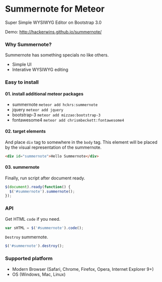 # Summernote for Meteor
Super Simple WYSIWYG Editor on Bootstrap 3.0

Demo: http://hackerwins.github.io/summernote/


### Why Summernote?

Summernote has something specials no like others.

* Simple UI
* Interative WYSIWYG editing

### Easy to install

#### 01. install additional meteor packages

* summernote `meteor add hckrs:summernote`
* jquery `meteor add jquery`
* bootstrap-3 `meteor add mizzao:bootstrap-3`
* fontawesome4 `meteor add chrismbeckett:fontawesome4`


#### 02. target elements
And place `div` tag to somewhere in the `body` tag. This element will be placed by the visual representation of the summernote.
```html
<div id="summernote">Hello Summernote</div>
```

#### 03. summernote
Finally, run script after document ready.
```javascript
$(document).ready(function() {
  $('#summernote').summernote();
});
```

### API
Get HTML `code` if you need.

```javascript
var sHTML = $('#summernote').code();
```

`Destroy` summernote.

```javascript
$('#summernote').destroy();
```


### Supported platform
* Modern Browser (Safari, Chrome, Firefox, Opera, Internet Explorer 9+)
* OS (Windows, Mac, Linux)
